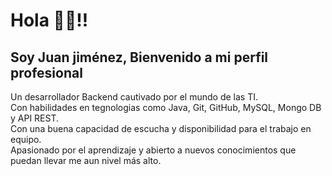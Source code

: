 # Hola 👋🏻!! 
## Soy Juan jiménez, Bienvenido a mi perfil profesional   
Un desarrollador Backend cautivado por el mundo de las TI.  
Con habilidades en tegnologias como Java, Git, GitHub, MySQL, Mongo DB y API REST.  
Con una buena capacidad de escucha y disponibilidad para el trabajo en equipo.  
Apasionado por el aprendizaje y abierto a nuevos conocimientos que puedan llevar me aun nivel más alto.



